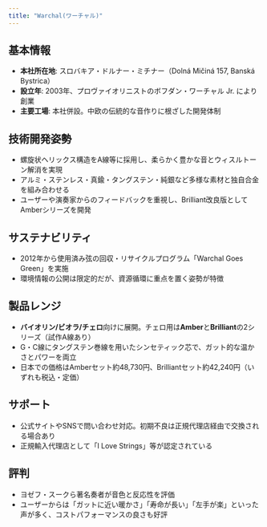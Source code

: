 ```yaml
---
title: "Warchal(ワーチャル)"
---
```


## 基本情報

* **本社所在地**: スロバキア・ドルナー・ミチナー（Dolná Mičiná 157, Banská Bystrica）
* **設立年**: 2003年、プロヴァイオリニストのボフダン・ワーチャル Jr. により創業
* **主要工場**: 本社併設。中欧の伝統的な音作りに根ざした開発体制

## 技術開発姿勢

* 螺旋状ヘリックス構造をA線等に採用し、柔らかく豊かな音とウィスルトーン解消を実現
* アルミ・ステンレス・真鍮・タングステン・純銀など多様な素材と独自合金を組み合わせる
* ユーザーや演奏家からのフィードバックを重視し、Brilliant改良版としてAmberシリーズを開発

## サステナビリティ

* 2012年から使用済み弦の回収・リサイクルプログラム「Warchal Goes Green」を実施
* 環境情報の公開は限定的だが、資源循環に重点を置く姿勢が特徴

## 製品レンジ

* **バイオリン/ビオラ/チェロ**向けに展開。チェロ用は**Amber**と**Brilliant**の2シリーズ（試作A線あり）
* G・C線にタングステン巻線を用いたシンセティック芯で、ガット的な温かさとパワーを両立
* 日本での価格はAmberセット約48,730円、Brilliantセット約42,240円（いずれも税込・定価）

## サポート

* 公式サイトやSNSで問い合わせ対応。初期不良は正規代理店経由で交換される場合あり
* 正規輸入代理店として「I Love Strings」等が認定されている

## 評判

* ヨゼフ・スークら著名奏者が音色と反応性を評価
* ユーザーからは「ガットに近い暖かさ」「寿命が長い」「左手が楽」といった声が多く、コストパフォーマンスの良さも好評


